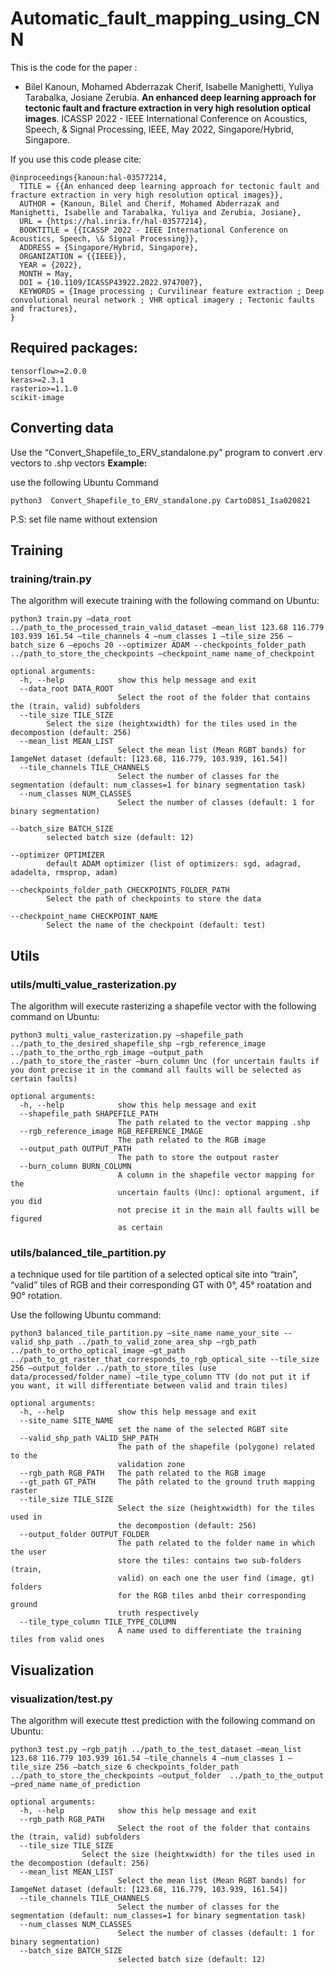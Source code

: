 # Automatic_fault_mapping_using_CNN

This is the code for the paper :
- Bilel Kanoun, Mohamed Abderrazak Cherif, Isabelle Manighetti, Yuliya Tarabalka, Josiane Zerubia. **An enhanced deep learning approach for tectonic fault and fracture extraction in very high resolution optical images**. ICASSP 2022 - IEEE International Conference on Acoustics, Speech, & Signal Processing, IEEE, May 2022, Singapore/Hybrid, Singapore.

If you use this code please cite:
```
@inproceedings{kanoun:hal-03577214,
  TITLE = {{An enhanced deep learning approach for tectonic fault and fracture extraction in very high resolution optical images}},
  AUTHOR = {Kanoun, Bilel and Cherif, Mohamed Abderrazak and Manighetti, Isabelle and Tarabalka, Yuliya and Zerubia, Josiane},
  URL = {https://hal.inria.fr/hal-03577214},
  BOOKTITLE = {{ICASSP 2022 - IEEE International Conference on Acoustics, Speech, \& Signal Processing}},
  ADDRESS = {Singapore/Hybrid, Singapore},
  ORGANIZATION = {{IEEE}},
  YEAR = {2022},
  MONTH = May,
  DOI = {10.1109/ICASSP43922.2022.9747007},
  KEYWORDS = {Image processing ; Curvilinear feature extraction ; Deep convolutional neural network ; VHR optical imagery ; Tectonic faults and fractures},
}
```


## Required packages:
	tensorflow>=2.0.0
	keras>=2.3.1
	rasterio>=1.1.0
	scikit-image

## Converting data

Use the “Convert_Shapefile_to_ERV_standalone.py” program to convert .erv vectors  to .shp vectors
**Example:**

use the following Ubuntu Command
```
python3  Convert_Shapefile_to_ERV_standalone.py CartoD8S1_Isa020821
```
P.S: set file name without extension


## Training
### training/train.py
The algorithm will execute training with the following command on Ubuntu:
```
python3 train.py –data_root ../path_to_the_processed_train_valid_dataset –mean_list 123.68 116.779 103.939 161.54 –tile_channels 4 –num_classes 1 –tile_size 256 –batch_size 6 –epochs 20 --optimizer ADAM --checkpoints_folder_path ../path_to_store_the_checkpoints –checkpoint_name name_of_checkpoint
```

```
optional arguments:
  -h, --help            show this help message and exit
  --data_root DATA_ROOT
                        Select the root of the folder that contains the (train, valid) subfolders
  --tile_size TILE_SIZE
		Select the size (heightxwidth) for the tiles used in the decompostion (default: 256)
  --mean_list MEAN_LIST
                        Select the mean list (Mean RGBT bands) for IamgeNet dataset (default: [123.68, 116.779, 103.939, 161.54])
  --tile_channels TILE_CHANNELS
                        Select the number of classes for the segmentation (default: num_classes=1 for binary segmentation task)
  --num_classes NUM_CLASSES
                        Select the number of classes (default: 1 for binary segmentation)

--batch_size BATCH_SIZE
		selected batch size (default: 12)

--optimizer OPTIMIZER
		default ADAM optimizer (list of optimizers: sgd, adagrad, adadelta, rmsprop, adam)

--checkpoints_folder_path CHECKPOINTS_FOLDER_PATH
		Select the path of checkpoints to store the data

--checkpoint_name CHECKPOINT_NAME
		Select the name of the checkpoint (default: test)
```

## Utils

### utils/multi_value_rasterization.py
The algorithm will execute rasterizing a shapefile vector with the following command on Ubuntu:
```
python3 multi_value_rasterization.py –shapefile_path ../path_to_the_desired_shapefile_shp –rgb_reference_image ../path_to_the_ortho_rgb_image –output_path ../path_to_store_the_raster –burn_column Unc (for uncertain faults if you dont precise it in the command all faults will be selected as certain faults)
```
```
optional arguments:
  -h, --help            show this help message and exit
  --shapefile_path SHAPEFILE_PATH
                        The path related to the vector mapping .shp
  --rgb_reference_image RGB_REFERENCE_IMAGE
                        The path related to the RGB image
  --output_path OUTPUT_PATH
                        The path to store the outpout raster
  --burn_column BURN_COLUMN
                        A column in the shapefile vector mapping for the
                        uncertain faults (Unc): optional argument, if you did
                        not precise it in the main all faults will be figured
                        as certain
```
### utils/balanced_tile_partition.py
a technique used for tile partition of a selected optical site into “train”, “valid” tiles of RGB and their corresponding GT with 0°, 45° roatation and 90° rotation.

Use the following Ubuntu command:
```
python3 balanced_tile_partition.py –site_name name_your_site --valid_shp_path ../path_to_valid_zone_area_shp –rgb_path ../path_to_ortho_optical_image –gt_path ../path_to_gt_raster_that_corresponds_to_rgb_optical_site --tile_size 256 –output_folder ../path_to_store_tiles (use data/processed/folder_name) –tile_type_column TTV (do not put it if you want, it will differentiate between valid and train tiles)
```
```
optional arguments:
  -h, --help            show this help message and exit
  --site_name SITE_NAME
                        set the name of the selected RGBT site
  --valid_shp_path VALID_SHP_PATH
                        The path of the shapefile (polygone) related to the
                        validation zone
  --rgb_path RGB_PATH   The path related to the RGB image
  --gt_path GT_PATH     The pâth related to the ground truth mapping raster
  --tile_size TILE_SIZE
                        Select the size (heightxwidth) for the tiles used in
                        the decompostion (default: 256)
  --output_folder OUTPUT_FOLDER
                        The path related to the folder name in which the user
                        store the tiles: contains two sub-folders (train,
                        valid) on each one the user find (image, gt) folders
                        for the RGB tiles anbd their corresponding ground
                        truth respectively
  --tile_type_column TILE_TYPE_COLUMN
                        A name used to differentiate the training tiles from valid ones
```

## Visualization
### visualization/test.py
The algorithm will execute ttest prediction with the following command on Ubuntu:
```
python3 test.py –rgb_patjh ../path_to_the_test_dataset –mean_list 123.68 116.779 103.939 161.54 –tile_channels 4 –num_classes 1 –tile_size 256 –batch_size 6 checkpoints_folder_path ../path_to_store_the_checkpoints –output_folder  ../path_to_the_output –pred_name name_of_prediction
```

```
optional arguments:
  -h, --help            show this help message and exit
  --rgb_path RGB_PATH
                        Select the root of the folder that contains the (train, valid) subfolders
  --tile_size TILE_SIZE
		        Select the size (heightxwidth) for the tiles used in the decompostion (default: 256)
  --mean_list MEAN_LIST
                        Select the mean list (Mean RGBT bands) for IamgeNet dataset (default: [123.68, 116.779, 103.939, 161.54])
  --tile_channels TILE_CHANNELS
                        Select the number of classes for the segmentation (default: num_classes=1 for binary segmentation task)
  --num_classes NUM_CLASSES
                        Select the number of classes (default: 1 for binary segmentation)
  --batch_size BATCH_SIZE
                        selected batch size (default: 12)
```